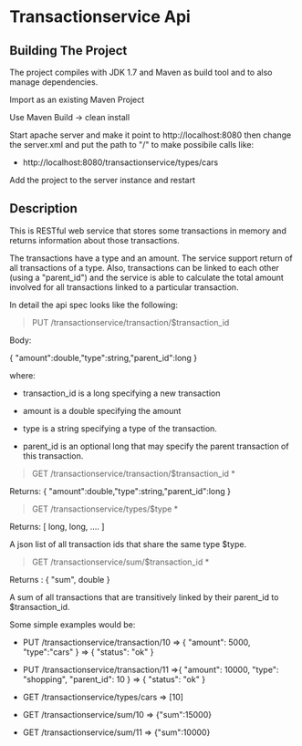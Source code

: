 # Transactionservice Api

## Building The Project

The project compiles with JDK 1.7 and Maven as build tool and to also manage dependencies.

Import as an existing Maven Project

Use Maven Build -> clean install 

Start apache server and make it point to http://localhost:8080 then change the server.xml and put the 
<Context> path to "/" to make possibile calls like: 
* http://localhost:8080/transactionservice/types/cars

Add the project to the server instance and restart

## Description

This is RESTful web service that stores some transactions in memory and returns information about those transactions. 

The transactions have a type and an amount. 
The service support return of all transactions of a type.
Also, transactions can be linked to each other (using a "parent_id") and the service is able to calculate the total amount involved for all transactions linked to a particular transaction.

In detail the api spec looks like the following:

> PUT /transactionservice/transaction/$transaction_id

Body:

{ "amount":double,"type":string,"parent_id":long }

where:

* transaction_id is a long specifying a new transaction

* amount is a double specifying the amount

* type is a string specifying a type of the transaction.

* parent_id is an optional long that may specify the parent transaction of this transaction.

> GET /transactionservice/transaction/$transaction_id * 

Returns:
{ "amount":double,"type":string,"parent_id":long }

> GET /transactionservice/types/$type *

Returns: 
[ long, long, .... ]

A json list of all transaction ids that share the same type $type.

> GET /transactionservice/sum/$transaction_id *

Returns : 
{ "sum", double }

A sum of all transactions that are transitively linked by their parent_id to $transaction_id.

Some simple examples would be:

* PUT /transactionservice/transaction/10 => { "amount": 5000, "type":"cars" } => { "status": "ok" }

* PUT /transactionservice/transaction/11 =>{ "amount": 10000, "type": "shopping", "parent_id": 10 } => { "status": "ok" }

* GET /transactionservice/types/cars => [10]

* GET /transactionservice/sum/10 => {"sum":15000}

* GET /transactionservice/sum/11 => {"sum":10000}


